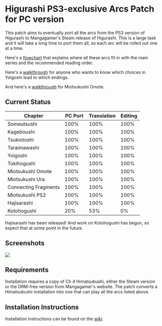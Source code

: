 # Higurashi PS3-exclusive Arcs Patch for PC version

This patch aims to eventually port all the arcs from the PS3 version of Higurashi to Mangagamer's Steam release of Higurashi.  This is a large task and it will take a long time to port them all, so each arc will be rolled out one at a time.

Here's a [flowchart](http://07th-mod.com/wiki/Higurashi/img/flow.png) that explains where all these arcs fit in with the main series and the recommended reading order.

Here's a [walkthrough](http://07th-mod.com/wiki/Higurashi/img/walk-yoig.png) for anyone who wants to know which choices in Yoigoshi lead to which endings.

And here's a [walkthrough](http://07th-mod.com/wiki/Higurashi/img/walk-omot.jpg) for Miotsukushi Omote.

## Current Status

| Chapter              | PC Port  | Translation | Editing |
| -------------------- | -------- | ----------- | ------- |
| Someutsushi          | 100%     | 100%        | 100%    | 
| Kageboushi           | 100%     | 100%        | 100%    | 
| Tsukiotoshi          | 100%     | 100%        | 100%    | 
| Taraimawashi         | 100%     | 100%        | 100%    | 
| Yoigoshi             | 100%     | 100%        | 100%    | 
| Tokihogushi          | 100%     | 100%        | 100%    | 
| Miotsukushi Omote    | 100%     | 100%        | 100%    | 
| Miotsukushi Ura      | 100%     | 100%        | 100%    | 
| Connecting Fragments | 100%     | 100%        | 100%    | 
| Miotsukushi PS2      | 100%     | 100%        | 100%    | 
| Hajisarashi          | 100%     | 100%        | 100%    | 
| Kotohogushi          |  20%     |  53%        |   0%    | 

Hajisarashi has been released! And work on Kotohogushi has begun, so expect that at some point in the future.


## Screenshots

![](https://i.imgur.com/A5Iym0R.png)


## Requirements
Installation requires a copy of Ch 4 Himatsubushi, either the Steam version or the DRM-free version from Mangagamer's website.  The patch converts a Himatsubushi installation into one that can play all the arcs listed above.

## Installation Instructions
Installation instructions can be found on the [wiki](http://07th-mod.com/wiki/Higurashi/Higurashi-Part-1---Voice-and-Graphics-Patch/).
